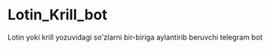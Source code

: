 # Lotin_Krill_bot
Lotin yoki krill yozuvidagi so'zlarni bir-biriga aylantirib beruvchi telegram bot

